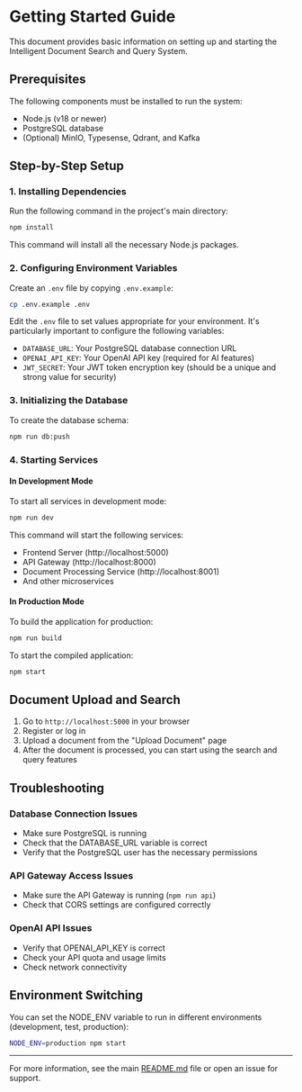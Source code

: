 # Getting Started Guide

This document provides basic information on setting up and starting the Intelligent Document Search and Query System.

## Prerequisites

The following components must be installed to run the system:

- Node.js (v18 or newer)
- PostgreSQL database
- (Optional) MinIO, Typesense, Qdrant, and Kafka

## Step-by-Step Setup

### 1. Installing Dependencies

Run the following command in the project's main directory:

```bash
npm install
```

This command will install all the necessary Node.js packages.

### 2. Configuring Environment Variables

Create an `.env` file by copying `.env.example`:

```bash
cp .env.example .env
```

Edit the `.env` file to set values appropriate for your environment. It's particularly important to configure the following variables:

- `DATABASE_URL`: Your PostgreSQL database connection URL
- `OPENAI_API_KEY`: Your OpenAI API key (required for AI features)
- `JWT_SECRET`: Your JWT token encryption key (should be a unique and strong value for security)

### 3. Initializing the Database

To create the database schema:

```bash
npm run db:push
```

### 4. Starting Services

#### In Development Mode

To start all services in development mode:

```bash
npm run dev
```

This command will start the following services:
- Frontend Server (http://localhost:5000)
- API Gateway (http://localhost:8000)
- Document Processing Service (http://localhost:8001)
- And other microservices

#### In Production Mode

To build the application for production:

```bash
npm run build
```

To start the compiled application:

```bash
npm start
```

## Document Upload and Search

1. Go to `http://localhost:5000` in your browser
2. Register or log in
3. Upload a document from the "Upload Document" page
4. After the document is processed, you can start using the search and query features

## Troubleshooting

### Database Connection Issues

- Make sure PostgreSQL is running
- Check that the DATABASE_URL variable is correct
- Verify that the PostgreSQL user has the necessary permissions

### API Gateway Access Issues

- Make sure the API Gateway is running (`npm run api`)
- Check that CORS settings are configured correctly

### OpenAI API Issues

- Verify that OPENAI_API_KEY is correct
- Check your API quota and usage limits
- Check network connectivity

## Environment Switching

You can set the NODE_ENV variable to run in different environments (development, test, production):

```bash
NODE_ENV=production npm start
```

---

For more information, see the main [README.md](README.md) file or open an issue for support.